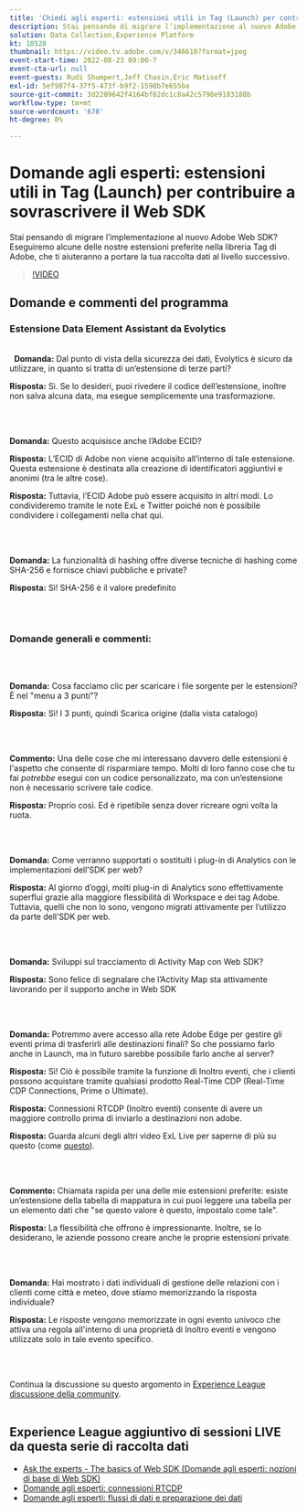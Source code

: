 ```yaml
---
title: 'Chiedi agli esperti: estensioni utili in Tag (Launch) per contribuire a sovrascrivere l’SDK per web'
description: Stai pensando di migrare l’implementazione al nuovo Adobe Web SDK?  Eseguiremo alcune delle nostre estensioni preferite nella libreria Tag di Adobe, che ti aiuteranno a portare la tua raccolta dati al livello successivo.
solution: Data Collection,Experience Platform
kt: 10528
thumbnail: https://video.tv.adobe.com/v/346610?format=jpeg
event-start-time: 2022-08-23 09:00-7
event-cta-url: null
event-guests: Rudi Shumpert,Jeff Chasin,Eric Matisoff
exl-id: 5ef987f4-37f5-473f-b9f2-1598b7e655ba
source-git-commit: 3d2289642f4164bf82dc1c8a42c5798e9183188b
workflow-type: tm+mt
source-wordcount: '678'
ht-degree: 0%

---
```


# Domande agli esperti: estensioni utili in Tag (Launch) per contribuire a sovrascrivere il Web SDK

Stai pensando di migrare l’implementazione al nuovo Adobe Web SDK?  Eseguiremo alcune delle nostre estensioni preferite nella libreria Tag di Adobe, che ti aiuteranno a portare la tua raccolta dati al livello successivo.

>[!VIDEO](https://video.tv.adobe.com/v/346610/?quality=12&learn=on)

## Domande e commenti del programma

### Estensione Data Element Assistant da Evolytics

<br> 
**Domanda:** Dal punto di vista della sicurezza dei dati, Evolytics è sicuro da utilizzare, in quanto si tratta di un’estensione di terze parti?

**Risposta:** Sì. Se lo desideri, puoi rivedere il codice dell’estensione, inoltre non salva alcuna data, ma esegue semplicemente una trasformazione.

<br> 

**Domanda:** Questo acquisisce anche l’Adobe ECID?

**Risposta:** L’ECID di Adobe non viene acquisito all’interno di tale estensione. Questa estensione è destinata alla creazione di identificatori aggiuntivi e anonimi (tra le altre cose).

**Risposta:** Tuttavia, l’ECID Adobe può essere acquisito in altri modi. Lo condivideremo tramite le note ExL e Twitter poiché non è possibile condividere i collegamenti nella chat qui.

<br> 

**Domanda:** La funzionalità di hashing offre diverse tecniche di hashing come SHA-256 e fornisce chiavi pubbliche e private?

**Risposta:** Sì! SHA-256 è il valore predefinito

<br> 

### Domande generali e commenti:

<br> 

**Domanda:** Cosa facciamo clic per scaricare i file sorgente per le estensioni? È nel &quot;menu a 3 punti&quot;?

**Risposta:** Sì! I 3 punti, quindi Scarica origine (dalla vista catalogo)

<br> 

**Commento:** Una delle cose che mi interessano davvero delle estensioni è l&#39;aspetto che consente di risparmiare tempo. Molti di loro fanno cose che tu fai *potrebbe* esegui con un codice personalizzato, ma con un’estensione non è necessario scrivere tale codice.

**Risposta:** Proprio così. Ed è ripetibile senza dover ricreare ogni volta la ruota.

<br> 

**Domanda:** Come verranno supportati o sostituiti i plug-in di Analytics con le implementazioni dell’SDK per web?

**Risposta:** Al giorno d’oggi, molti plug-in di Analytics sono effettivamente superflui grazie alla maggiore flessibilità di Workspace e dei tag Adobe. Tuttavia, quelli che non lo sono, vengono migrati attivamente per l’utilizzo da parte dell’SDK per web.

<br> 

**Domanda:** Sviluppi sul tracciamento di Activity Map con Web SDK?

**Risposta:** Sono felice di segnalare che l’Activity Map sta attivamente lavorando per il supporto anche in Web SDK

<br> 

**Domanda:** Potremmo avere accesso alla rete Adobe Edge per gestire gli eventi prima di trasferirli alle destinazioni finali? So che possiamo farlo anche in Launch, ma in futuro sarebbe possibile farlo anche al server?

**Risposta:** Sì! Ciò è possibile tramite la funzione di Inoltro eventi, che i clienti possono acquistare tramite qualsiasi prodotto Real-Time CDP (Real-Time CDP Connections, Prime o Ultimate).

**Risposta:** Connessioni RTCDP (Inoltro eventi) consente di avere un maggiore controllo prima di inviarlo a destinazioni non adobe.

**Risposta:** Guarda alcuni degli altri video ExL Live per saperne di più su questo (come [questo](exl-live-episode-06-23-22.md)).

<br> 

**Commento:** Chiamata rapida per una delle mie estensioni preferite: esiste un’estensione della tabella di mappatura in cui puoi leggere una tabella per un elemento dati che &quot;se questo valore è questo, impostalo come tale&quot;.

**Risposta:** La flessibilità che offrono è impressionante. Inoltre, se lo desiderano, le aziende possono creare anche le proprie estensioni private.

<br> 

**Domanda:** Hai mostrato i dati individuali di gestione delle relazioni con i clienti come città e meteo, dove stiamo memorizzando la risposta individuale?

**Risposta:** Le risposte vengono memorizzate in ogni evento univoco che attiva una regola all&#39;interno di una proprietà di Inoltro eventi e vengono utilizzate solo in tale evento specifico.

<br> 

Continua la discussione su questo argomento in [Experience League discussione della community](https://experienceleaguecommunities.adobe.com/t5/adobe-experience-platform/experience-league-live-post-session-discussion-useful-extensions/m-p/542620#M240).
<br> 

## Experience League aggiuntivo di sessioni LIVE da questa serie di raccolta dati

* [Ask the experts - The basics of Web SDK (Domande agli esperti: nozioni di base di Web SDK)](exl-live-episode-05-26-22.md)
* [Domande agli esperti: connessioni RTCDP](exl-live-episode-06-23-22.md)
* [Domande agli esperti: flussi di dati e preparazione dei dati](exl-live-episode-07-21-22.md)
